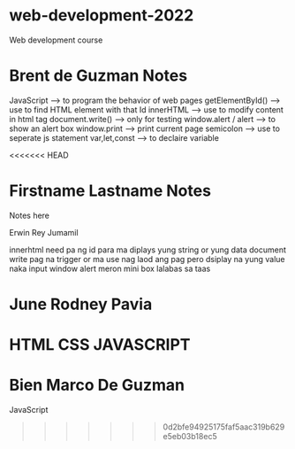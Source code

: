 # web-development-2022

Web development course

# Brent de Guzman Notes

JavaScript --> to program the behavior of web pages
getElementById() --> use to find HTML element with that Id
innerHTML --> use to modify content in html tag
document.write() --> only for testing
window.alert / alert --> to show an alert box
window.print --> print current page
semicolon --> use to seperate js statement
var,let,const --> to declaire variable

<<<<<<< HEAD
# Firstname Lastname Notes

Notes here

Erwin Rey Jumamil

innerhtml need pa ng id para ma diplays yung string or yung data
document write pag na trigger or ma use nag laod ang pag pero dsiplay na yung value naka input
window alert meron mini box lalabas sa taas

# June Rodney Pavia

HTML
CSS
JAVASCRIPT
=======
# Bien Marco De Guzman
JavaScript

>>>>>>> 0d2bfe94925175faf5aac319b629e5eb03b18ec5
